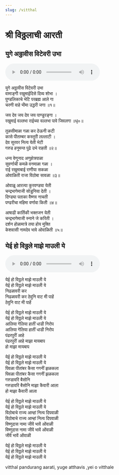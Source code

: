 ```yaml
---
slug: /vitthal
---
```


# श्री विठ्ठलाची आरती  
## युगे अठ्ठावीस विटेवरी उभा 

<audio controls="controls" src="/audio/aarati/yuge-atthavis.mp3">
    Your browser does not support the HTML5 Audio element.
</audio> 

युगे अठ्ठावीस विटेवरी उभा<br />
वामाङ्गी रखुमाईदिसे दिव्य शोभा ।<br />
पुण्डलिकाचे भेटि परब्रह्म आले गा<br />
चरणी वाहे भीमा उद्धरी जगा ॥१॥

जय देव जय देव जय पाण्डुरङ्गा ।<br />
रखुमाई वल्लभा राईच्या वल्लभा पावे जिवलगा ॥धृ०॥<br />

तुळसीमाळा गळा कर ठेऊनी कटी<br />
कासे पीताम्बर कस्तुरी लल्लाटी ।<br />
देव सुरवर नित्य येती भेटी<br />
गरुड हनुमन्त पुढे उभे राहती ॥२॥<br />

धन्य वेणूनाद अणुक्षेत्रपाळा<br />
सुवर्णाची कमळे वनमाळा गळा ।<br />
राई रखुमाबाई राणीया सकळा<br />
ओवाळिती राजा विठोबा सावळा ॥३॥<br />

ओवाळू आरत्या कुरवण्ड्या येती<br />
चन्द्रभागेमाजी सोडुनिया देती ।<br />
दिण्ड्या पताका वैष्णव नाचती<br />
पण्ढरीचा महिमा वर्णावा किती ॥४॥<br />

आषाढी कार्तिकी भक्तजन येती<br />
चन्द्रभागेमाजी स्नाने जे करिती ।<br />
दर्शन होळामात्रे तया होय मुक्ति<br />
केशवासी नामदेव भावे ओवाळिती ॥५॥<br />
## येई हो विठ्ठले माझे माउली ये
 <audio controls="controls" src="/audio/aarati/yei-oh-vitthale.mp3">
    Your browser does not support the HTML5 Audio element.
</audio> 


येई हो विठ्ठले माझे माउली ये<br />
येई हो विठ्ठले माझे माउली ये<br />
निढळावरी कर<br />
निढळावरी कर ठेवुनि वाट मी पाहें<br />
ठेवुनि वाट मी पाहें<br />

येई हो विठ्ठले माझे माउली ये<br />
येई हो विठ्ठले माझे माउली ये<br />
आलिया गेलिया हातीं धाडी निरोप<br />
आलिया गेलिया हातीं धाडी निरोप<br />
पंढरपुरीं आहे<br />
पंढरपुरीं आहे माझा मायबाप<br />
हो माझा मायबाप<br />

येई हो विठ्ठले माझे माउली ये<br />
येई हो विठ्ठले माझे माउली ये<br />
पिवळा पीतांबर कैसा गगनीं झळकला<br />
पिवळा पीतांबर कैसा गगनीं झळकला<br />
गरुडावरि बैसोनि<br />
गरुडावरि बैसोनि माझा कैवारी आला<br />
हो माझा कैवारी आला<br />

येई हो विठ्ठले माझे माउली ये<br />
येई हो विठ्ठले माझे माउली ये<br />
विठोबाचे राज्य आम्हां नित्य दिपवाळी<br />
विठोबाचे राज्य आम्हां नित्य दिपवाळी<br />
विष्णुदास नामा जीवें भावें ओंवाळी<br />
विष्णुदास नामा जीवें भावें ओंवाळी<br />
जीवें भावें ओंवाळी<br />

येई हो विठ्ठले माझे माउली ये<br />
येई हो विठ्ठले माझे माउली ये<br />
येई हो विठ्ठले माझे माउली ये<br />



<span class='index-text'> vitthal pandurang aarati, yuge atthavis ,yei o vitthale</span>